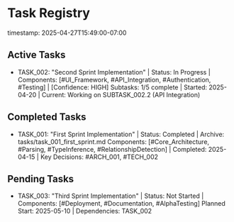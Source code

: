 # Task Registry
timestamp: 2025-04-27T15:49:00-07:00

## Active Tasks
- TASK_002: "Second Sprint Implementation" | Status: In Progress | Components: [#UI_Framework, #API_Integration, #Authentication, #Testing] | [Confidence: HIGH]
  Subtasks: 1/5 complete | Started: 2025-04-20 | Current: Working on SUBTASK_002.2 (API Integration)

## Completed Tasks
- TASK_001: "First Sprint Implementation" | Status: Completed | Archive: tasks/task_001_first_sprint.md
  Components: [#Core_Architecture, #Parsing, #TypeInference, #RelationshipDetection] | Completed: 2025-04-15 | Key Decisions: #ARCH_001, #TECH_002

## Pending Tasks
- TASK_003: "Third Sprint Implementation" | Status: Not Started | Components: [#Deployment, #Documentation, #AlphaTesting]
  Planned Start: 2025-05-10 | Dependencies: TASK_002
